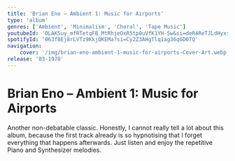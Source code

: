 ```yaml
---
title: 'Brian Eno – Ambient 1: Music for Airports'
type: 'album'
genres: ['Ambient', 'Minimalism', 'Choral', 'Tape Music']
youtubeId: 'OLAK5uy_mfRTetqFB_MtRhjeOxR5tp0uVfK1YH-Sw&si=deR4ReTJLdHyxsg8'
spotifyId: '063f8Ej8rLVTz9KkjQKEMa?si=Cy2Z3AHgTlq1ag36q6D0TQ' 
navigation:
    cover: '/img/brian-eno-ambient-1-music-for-airports-Cover-Art.webp'
release: '03-1978'
---
```

<music-genre-list :genres="genres"></music-genre-list>

# Brian Eno – Ambient 1: Music for Airports

Another non-debatable classic. Honestly, I cannot really tell a lot about this album, because the first track already is so hypnotising that I forget everything that happens afterwards. Just listen and enjoy the repetitive Piano and Synthesizer melodies.






